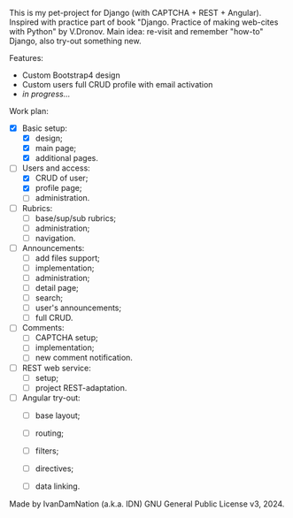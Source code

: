 This is my pet-project for Django (with CAPTCHA + REST + Angular). Inspired with practice part of book "Django. Practice of making web-cites with Python" by V.Dronov. Main idea: re-visit and remember "how-to" Django, also try-out something new.

Features:
- Custom Bootstrap4 design
- Custom users full CRUD profile with email activation
- *in progress...*

Work plan:
- [x] Basic setup:
	- [x] design;
	- [x] main page; 
	- [x] additional pages.
- [ ] Users and access:
	- [x] CRUD of user; 
	- [x] profile page;
	- [ ] administration.
- [ ] Rubrics:
	- [ ] base/sup/sub rubrics;
	- [ ] administration; 
	- [ ] navigation.
- [ ] Announcements: 
	- [ ] add files support;
	- [ ] implementation;
	- [ ] administration;
	- [ ] detail page;
	- [ ] search;
	- [ ] user's announcements;
	- [ ] full CRUD.
- [ ] Comments:
	- [ ] CAPTCHA setup;
	- [ ] implementation;
	- [ ] new comment notification.
- [ ] REST web service: 
	- [ ] setup;
	- [ ] project REST-adaptation.
- [ ] Angular try-out: 
	- [ ] base layout;
	- [ ] routing;
	- [ ] filters;
	- [ ] directives;
	- [ ] data linking.
	

Made by IvanDamNation (a.k.a. IDN) GNU General Public License v3, 2024.